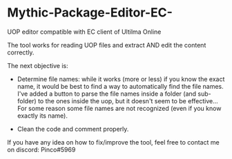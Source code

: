 # Mythic-Package-Editor-EC-
UOP editor compatible with EC client of Ultilma Online

The tool works for reading UOP files and extract AND edit the content correctly.

The next objective is:

- Determine file names: while it works (more or less) if you know the exact name, it would be best to find a way to automatically find the file names. 
I've added a button to parse the file names inside a folder (and sub-folder) to the ones inside the uop, but it doesn't seem to be effective...
For some reason some file names are not recognized (even if you know exactly its name).

- Clean the code and comment properly.

If you have any idea on how to fix/improve the tool, feel free to contact me on discord: Pinco#5969
